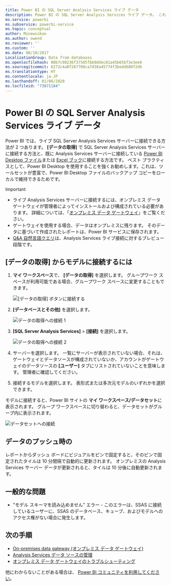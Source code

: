 ```yaml
---
title: Power BI の SQL Server Analysis Services ライブ データ
description: Power BI の SQL Server Analysis Services ライブ データ。 これは、エンタープライズ ゲートウェイ用に構成されたデータ ソースを使用して実行されます。
ms.service: powerbi
ms.subservice: powerbi-service
ms.topic: conceptual
author: Minewiskan
ms.author: owend
ms.reviewer: ''
ms.custom: ''
ms.date: 08/10/2017
LocalizationGroup: Data from databases
ms.openlocfilehash: 00b7c98236f37505fbb0ddec81a45b65bf3e3ee6
ms.sourcegitcommit: 6272c4a0f267708ca7d38a45774f3bedd680f2d6
ms.translationtype: HT
ms.contentlocale: ja-JP
ms.lasthandoff: 01/06/2020
ms.locfileid: "73871184"
---
```

# <a name="sql-server-analysis-services-live-data-in-power-bi"></a>Power BI の SQL Server Analysis Services ライブ データ

Power BI では、ライブ SQL Server Analysis Services サーバーに接続できる方法が 2 つあります。 **[データの取得]** で SQL Server Analysis Services サーバーに接続する方法と、既に Analysis Services サーバーに接続している [Power BI Desktop ファイル](service-desktop-files.md)または [Excel ブック](service-excel-workbook-files.md)に接続する方法です。 ベスト プラクティスとして、Power BI Desktop を使用することを強くお勧めします。これは、ツールセットが豊富で、Power BI Desktop ファイルのバックアップ コピーをローカルで維持できるためです。

>[!IMPORTANT]
> * ライブ Analysis Services サーバーに接続するには、オンプレミス データ ゲートウェイが管理者によってインストールおよび構成されている必要があります。 詳細については、「[オンプレミス データ ゲートウェイ](service-gateway-onprem.md)」をご覧ください。
> * ゲートウェイを使用する場合、データはオンプレミスに残ります。  そのデータに基づいて作成されたレポートは、Power BI サービスに保存されます。 
> * [Q&A 自然言語クエリ](service-q-and-a-direct-query.md)は、Analysis Services ライブ接続に対するプレビュー段階です。

## <a name="to-connect-to-a-model-from-get-data"></a>[データの取得] からモデルに接続するには

1. **マイ ワークスペース**で、 **[データの取得]** を選択します。 グループワーク スペースが利用可能である場合、グループワーク スペースに変更することもできます。

   ![[データの取得] ボタンに接続する](media/sql-server-analysis-services-tabular-data/connecttoas_getdatabutton.png)

2. **[データベースとその他]** を選択します。

   ![データの取得への接続 1](media/sql-server-analysis-services-tabular-data/connecttoas_getdata_1.png)

3. **[SQL Server Analysis Services]**  >  **[接続]** を選択します。

   ![データの取得への接続 2](media/sql-server-analysis-services-tabular-data/connecttoas_getdata_2.png)

4. サーバーを選択します。 一覧にサーバーが表示されていない場合、それは、ゲートウェイとデータソースが構成されていないか、アカウントがゲートウェイのデータソースの **[ユーザー]** タブにリストされていないことを意味します。 管理者に確認してください。

5. 接続するモデルを選択します。 表形式または多次元モデルのいずれかを選択できます。

モデルに接続すると、Power BI サイトの **マイ ワークスペース/データセット**に表示されます。 グループ ワークスペースに切り替わると、データセットがグループ内に表示されます。

![データセットへの接続](media/sql-server-analysis-services-tabular-data/connecttoas_dataset_5.png)

## <a name="dashboard-tiles"></a>データのプッシュ時の

レポートからダッシュ ボードにビジュアルをピンで固定すると、そのピンで固定されたタイルは 10 分間隔で自動的に更新されます。 オンプレミスの Analysis Services サーバー データが更新されると、タイルは 10 分後に自動更新されます。

## <a name="common-issues"></a>一般的な問題

* "モデル スキーマを読み込めません" エラー - このエラーは、SSAS に接続しているユーザーに、SSAS のデータベース、キューブ、およびモデルへのアクセス権がない場合に発生します。

## <a name="next-steps"></a>次の手順

* [On-premises data gateway (オンプレミス データ ゲートウェイ)](service-gateway-onprem.md)  
* [Analysis Services データ ソースの管理](service-gateway-enterprise-manage-ssas.md)  
* [オンプレミス データ ゲートウェイのトラブルシューティング](service-gateway-onprem-tshoot.md)  

他にわからないことがある場合は、 [Power BI コミュニティを利用してください](https://community.powerbi.com/)。